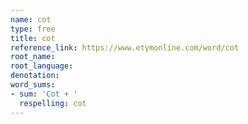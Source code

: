 ```yaml
---
name: cot
type: free
title: cot
reference_link: https://www.etymonline.com/word/cot
root_name: 
root_language: 
denotation: 
word_sums:
- sum: 'Cot + '
  respelling: cot
---
```

